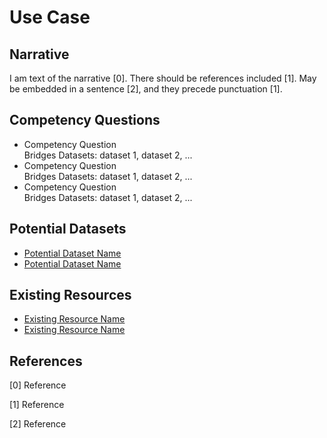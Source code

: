 <!-- 
Build the Use-case

    1. Fill the Narrative section with a top-level description of your use-case, including references. As a guideline, this section should be about 500 words. This should, at a minimum, answer the questions:
        Who are you supporting?
        What are their goals?
        Why is making a Knowledge Graph interesting -- or important -- for the use-case?
        Why a knowledge graph and not a relational (tabular) database?
    2. Fill the Competency Questions section with no fewer than 10 competency questions. Thoroughly describe your intended interactions and what data will be retrieved to support said interactions.
    3. Fill the Potential Datasets section with links and access dates for no less than five potential datasets.
    Fill the Existing Resources section with any resources (e.g., ontologies, knowledge graphs, or standards) which can be used 4. in the project.
    5. Provide all references in the References section. References should be numbered starting at 1, listed in order of appearance, and otherwise following the IEEE reference style. Ensure that the DOI is included for every reference, where available.

-->

# Use Case
## Narrative
I am text of the narrative [0]. There should be references included [1]. May be embedded in a sentence [2], and they precede punctuation [1].

## Competency Questions
* Competency Question<br>
Bridges Datasets: dataset 1, dataset 2, ...
* Competency Question<br>
Bridges Datasets: dataset 1, dataset 2, ...
* Competency Question<br>
Bridges Datasets: dataset 1, dataset 2, ...

## Potential Datasets
* [Potential Dataset Name](https://dataset-link.com/)
* [Potential Dataset Name](https://dataset-link.com/)

## Existing Resources
* [Existing Resource Name](https://resource-link.com/)
* [Existing Resource Name](https://resource-link.com/)

## References
<!-- References should follow a consistent format. They should appear in order of appearance in the narrative section. Remove this comment. -->
[0] Reference

[1] Reference

[2] Reference
